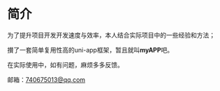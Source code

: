 # 简介

为了提升项目开发开发速度与效率，本人结合实际项目中的一些经验和方法；

攅了一套简单复用性高的uni-app框架，暂且就叫**myAPP**吧。

在实际使用中，如有问题，麻烦多多反馈。

邮箱：740675013@qq.com

